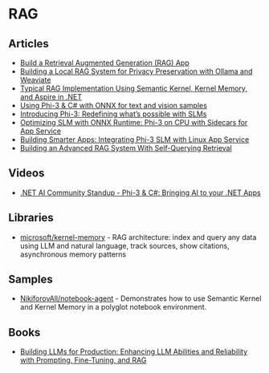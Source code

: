# RAG

## Articles
- [Build a Retrieval Augmented Generation (RAG) App](https://js.langchain.com/v0.2/docs/tutorials/rag/)
- [Building a Local RAG System for Privacy Preservation with Ollama and Weaviate](https://weaviate.io/blog/local-rag-with-ollama-and-weaviate)
- [Typical RAG Implementation Using Semantic Kernel, Kernel Memory, and Aspire in .NET](https://nikiforovall.github.io/dotnet/ai/2024/09/04/typical-rag-dotnet.html)
- [Using Phi-3 & C# with ONNX for text and vision samples](https://devblogs.microsoft.com/dotnet/using-phi3-csharp-with-onnx-for-text-and-vision-samples-md/)
- [Introducing Phi-3: Redefining what’s possible with SLMs](https://azure.microsoft.com/en-us/blog/introducing-phi-3-redefining-whats-possible-with-slms/)
- [Optimizing SLM with ONNX Runtime: Phi-3 on CPU with Sidecars for App Service](https://azure.github.io/AppService/2024/08/19/Phi-3-ONNX.html)
- [Building Smarter Apps: Integrating Phi-3 SLM with Linux App Service](https://azure.github.io/AppService/2024/08/05/Using-SLM-with-Sidecar.html)
- [Building an Advanced RAG System With Self-Querying Retrieval](https://www.mongodb.com/developer/products/atlas/advanced-rag-self-querying-retrieval/)

## Videos
- [.NET AI Community Standup - Phi-3 & C#: Bringing AI to your .NET Apps](https://www.youtube.com/watch?v=fbojvzHGtkM)

## Libraries
- [microsoft/kernel-memory](https://github.com/microsoft/kernel-memory) - RAG architecture: index and query any data using LLM and natural language, track sources, show citations, asynchronous memory patterns

## Samples
- [NikiforovAll/notebook-agent](https://github.com/NikiforovAll/notebook-agent) - Demonstrates how to use Semantic Kernel and Kernel Memory in a polyglot notebook environment.

## Books
- [Building LLMs for Production: Enhancing LLM Abilities and Reliability with Prompting, Fine-Tuning, and RAG](https://www.amazon.com/Building-LLMs-Production-Reliability-Fine-Tuning/dp/B0D4FFPFW8)